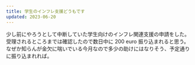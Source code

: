 ```yaml
---
title: 学生のインフレ支援どうもです
updated: 2023-06-20
---
```


少し前にやろうとして中断していた学生向けのインフレ関連支援の申請をした。
受理されるところまでは確認したので数日中に 200 euro 振り込まれると思う。
なぜか知らんが金欠に喘いでいる今月なので多少の助けにはなりそう、予定通りに振り込まれれば。

